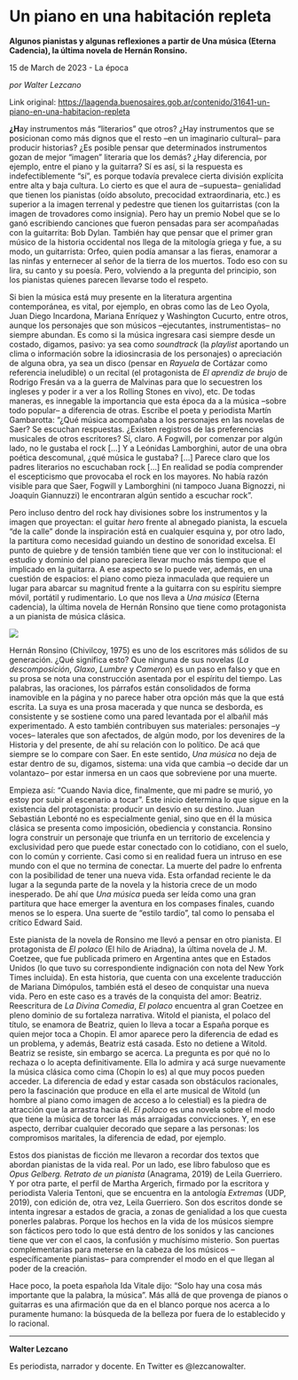 # Un piano en una habitación repleta

**Algunos pianistas y algunas reflexiones a partir de Una música (Eterna Cadencia), la última novela de Hernán Ronsino.**

15 de March de 2023 - La época

_por Walter Lezcano_

Link original: https://laagenda.buenosaires.gob.ar/contenido/31641-un-piano-en-una-habitacion-repleta



**¿H**ay instrumentos más “literarios” que otros? ¿Hay instrumentos que se posicionan como más dignos que el resto –en un imaginario cultural– para producir historias? ¿Es posible pensar que determinados instrumentos gozan de mejor “imagen” literaria que los demás? ¿Hay diferencia, por ejemplo, entre el piano y la guitarra? Sí es así, si la respuesta es indefectiblemente “sí”, es porque todavía prevalece cierta división explícita entre alta y baja cultura. Lo cierto es que el aura de –supuesta– genialidad que tienen los pianistas (oído absoluto, precocidad extraordinaria, etc.) es superior a la imagen terrenal y pedestre que tienen los guitarristas (con la imagen de trovadores como insignia). Pero hay un premio Nobel que se lo ganó escribiendo canciones que fueron pensadas para ser acompañadas con la guitarrita: Bob Dylan. También hay que pensar que el primer gran músico de la historia occidental nos llega de la mitología griega y fue, a su modo, un guitarrista: Orfeo, quien podía amansar a las fieras, enamorar a las ninfas y enternecer al señor de la tierra de los muertos. Todo eso con su lira, su canto y su poesía. Pero, volviendo a la pregunta del principio, son los pianistas quienes parecen llevarse todo el respeto.




Si bien la música está muy presente en la literatura argentina contemporánea, es vital, por ejemplo, en obras como las de Leo Oyola, Juan Diego Incardona, Mariana Enríquez y Washington Cucurto, entre otros, aunque los personajes que son músicos –ejecutantes, instrumentistas– no siempre abundan. Es como si la música ingresara casi siempre desde un costado, digamos, pasivo: ya sea como *soundtrack* (la *playlist* aportando un clima o información sobre la idiosincrasia de los personajes) o apreciación de alguna obra, ya sea un disco (pensar en *Rayuela* de Cortázar como referencia ineludible) o un recital (el protagonista de *El aprendiz de brujo* de Rodrigo Fresán va a la guerra de Malvinas para que lo secuestren los ingleses y poder ir a ver a los Rolling Stones en vivo), etc. De todas maneras, es innegable la importancia que esta época da a la música –sobre todo popular– a diferencia de otras. Escribe el poeta y periodista Martín Gambarotta: “¿Qué música acompañaba a los personajes en las novelas de Saer? Se escuchan respuestas. ¿Existen registros de las preferencias musicales de otros escritores? Sí, claro. A Fogwill, por comenzar por algún lado, no le gustaba el rock […] Y a Leónidas Lamborghini, autor de una obra poética descomunal, ¿qué música le gustaba? […] Parece claro que los padres literarios no escuchaban rock […] En realidad se podía comprender el escepticismo que provocaba el rock en los mayores. No había razón visible para que Saer, Fogwill y Lamborghini (ni tampoco Juana Bignozzi, ni Joaquín Giannuzzi) le encontraran algún sentido a escuchar rock”.




Pero incluso dentro del rock hay divisiones sobre los instrumentos y la imagen que proyectan: el guitar *hero* frente al abnegado pianista, la escuela “de la calle” donde la inspiración está en cualquier esquina y, por otro lado, la partitura como necesidad guiando un destino de sonoridad excelsa. El punto de quiebre y de tensión también tiene que ver con lo institucional: el estudio y dominio del piano pareciera llevar mucho más tiempo que el implicado en la guitarra. A ese aspecto se lo puede ver, además, en una cuestión de espacios: el piano como pieza inmaculada que requiere un lugar para abarcar su magnitud frente a la guitarra con su espíritu siempre móvil, portátil y rudimentario. Lo que nos lleva a *Una música* (Eterna cadencia), la última novela de Hernán Ronsino que tiene como protagonista a un pianista de música clásica.




![](https://cdn.feater.me/files/images/986696/56262731-3cac-4c89-a45c-662badf05e25.png)




Hernán Ronsino (Chivilcoy, 1975) es uno de los escritores más sólidos de su generación. ¿Qué significa esto? Que ninguna de sus novelas (*La descomposición*, *Glaxo*, *Lumbre* y *Cameron*) es un paso en falso y que en su prosa se nota una construcción asentada por el espíritu del tiempo. Las palabras, las oraciones, los párrafos están consolidados de forma inamovible en la página y no parece haber otra opción más que la que está escrita. La suya es una prosa macerada y que nunca se desborda, es consistente y se sostiene como una pared levantada por el albañil más experimentado. A esto también contribuyen sus materiales: personajes –y voces– laterales que son afectados, de algún modo, por los devenires de la Historia y del presente, de ahí su relación con lo político. De acá que siempre se lo compare con Saer. En este sentido, *Una música* no deja de estar dentro de su, digamos, sistema: una vida que cambia –o decide dar un volantazo– por estar inmersa en un caos que sobreviene por una muerte.




Empieza así: “Cuando Navia dice, finalmente, que mi padre se murió, yo estoy por subir al escenario a tocar”. Este inicio determina lo que sigue en la existencia del protagonista: producir un desvío en su destino. Juan Sebastián Lebonté no es especialmente genial, sino que en él la música clásica se presenta como imposición, obediencia y constancia. Ronsino logra construir un personaje que triunfa en un territorio de excelencia y exclusividad pero que puede estar conectado con lo cotidiano, con el suelo, con lo común y corriente. Casi como si en realidad fuera un intruso en ese mundo con el que no termina de conectar. La muerte del padre lo enfrenta con la posibilidad de tener una nueva vida. Esta orfandad reciente le da lugar a la segunda parte de la novela y la historia crece de un modo inesperado. De ahí que *Una música* pueda ser leída como una gran partitura que hace emerger la aventura en los compases finales, cuando menos se lo espera. Una suerte de “estilo tardío”, tal como lo pensaba el crítico Edward Said.




Este pianista de la novela de Ronsino me llevó a pensar en otro pianista. El protagonista de *El polaco* (El hilo de Ariadna), la última novela de J. M. Coetzee, que fue publicada primero en Argentina antes que en Estados Unidos (lo que tuvo su correspondiente indignación con nota del New York Times incluida). En esta historia, que cuenta con una excelente traducción de Mariana Dimópulos, también está el deseo de conquistar una nueva vida. Pero en este caso es a través de la conquista del amor: Beatriz. Reescritura de *La Divina Comedia*, *El polaco* encuentra al gran Coetzee en pleno dominio de su fortaleza narrativa. Witold el pianista, el polaco del título, se enamora de Beatriz, quien lo lleva a tocar a España porque es quien mejor toca a Chopin. El amor aparece pero la diferencia de edad es un problema, y además, Beatriz está casada. Esto no detiene a Witold. Beatriz se resiste, sin embargo se acerca. La pregunta es por qué no lo rechaza o lo acepta definitivamente. Ella lo admira y acá surge nuevamente la música clásica como cima (Chopin lo es) al que muy pocos pueden acceder. La diferencia de edad y estar casada son obstáculos racionales, pero la fascinación que produce en ella el arte musical de Witold (un hombre al piano como imagen de acceso a lo celestial) es la piedra de atracción que la arrastra hacia él. *El polaco* es una novela sobre el modo que tiene la música de torcer las más arraigadas convicciones. Y, en ese aspecto, derribar cualquier decorado que separe a las personas: los compromisos maritales, la diferencia de edad, por ejemplo.




Estos dos pianistas de ficción me llevaron a recordar dos textos que abordan pianistas de la vida real. Por un lado, ese libro fabuloso que es *Opus Gelberg. Retrato de un pianista* (Anagrama, 2019) de Leila Guerriero. Y por otra parte, el perfil de Martha Argerich, firmado por la escritora y periodista Valeria Tentoni, que se encuentra en la antología *Extremas* (UDP, 2019), con edición de, otra vez, Leila Guerriero. Son dos escritos donde se intenta ingresar a estados de gracia, a zonas de genialidad a los que cuesta ponerles palabras. Porque los hechos en la vida de los músicos siempre son fácticos pero todo lo que está dentro de los sonidos y las canciones tiene que ver con el caos, la confusión y muchísimo misterio. Son puertas complementarias para meterse en la cabeza de los músicos –específicamente pianistas– para comprender el modo en el que llegan al poder de la creación.




Hace poco, la poeta española Ida Vitale dijo: “Solo hay una cosa más importante que la palabra, la música”. Más allá de que provenga de pianos o guitarras es una afirmación que da en el blanco porque nos acerca a lo puramente humano: la búsqueda de la belleza por fuera de lo establecido y lo racional.




---




**Walter Lezcano**




Es periodista, narrador y docente. En Twitter es @lezcanowalter.



